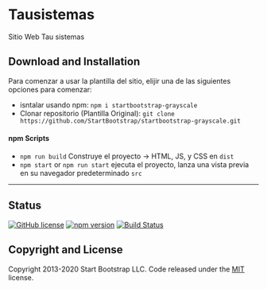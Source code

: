 # Tausistemas

Sitio Web Tau sistemas

## Download and Installation

Para comenzar a usar la plantilla del sitio, elijir una de las siguientes opciones para comenzar:

- isntalar usando npm: `npm i startbootstrap-grayscale`
- Clonar repositorio (Plantilla Original): `git clone https://github.com/StartBootstrap/startbootstrap-grayscale.git`

#### npm Scripts

- `npm run build` Construye el proyecto -> HTML, JS, y CSS en `dist`
- `npm start` or `npm run start` ejecuta el proyecto, lanza una vista previa en su navegador predeterminado `src`

---------

## Status

[![GitHub license](https://img.shields.io/badge/license-MIT-blue.svg)](https://raw.githubusercontent.com/StartBootstrap/startbootstrap-grayscale/master/LICENSE)
[![npm version](https://img.shields.io/npm/v/startbootstrap-grayscale.svg)](https://www.npmjs.com/package/startbootstrap-grayscale)
[![Build Status](https://travis-ci.org/StartBootstrap/startbootstrap-grayscale.svg?branch=master)](https://travis-ci.org/StartBootstrap/startbootstrap-grayscale)

## Copyright and License

Copyright 2013-2020 Start Bootstrap LLC. Code released under the [MIT](https://github.com/StartBootstrap/startbootstrap-grayscale/blob/gh-pages/LICENSE) license.
